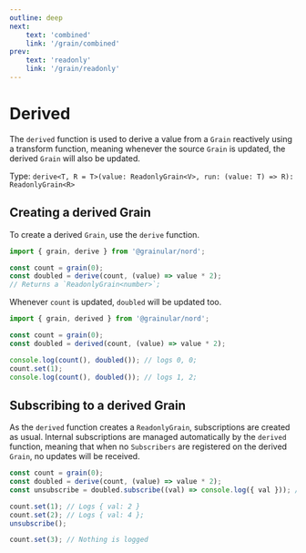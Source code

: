 ```yaml
---
outline: deep
next:
    text: 'combined'
    link: '/grain/combined'
prev:
    text: 'readonly'
    link: '/grain/readonly'
---
```


<!-- @format -->

# Derived

The `derived` function is used to derive a value from a `Grain` reactively using a transform function, meaning whenever the source `Grain` is updated, the derived `Grain` will also be updated.

Type: `derive<T, R = T>(value: ReadonlyGrain<V>, run: (value: T) => R): ReadonlyGrain<R>`

## Creating a derived Grain

To create a derived `Grain`, use the `derive` function.

```ts
import { grain, derive } from '@grainular/nord';

const count = grain(0);
const doubled = derive(count, (value) => value * 2);
// Returns a `ReadonlyGrain<number>`;
```

Whenever `count` is updated, `doubled` will be updated too.

```ts
import { grain, derived } from '@grainular/nord';

const count = grain(0);
const doubled = derived(count, (value) => value * 2);

console.log(count(), doubled()); // logs 0, 0;
count.set(1);
console.log(count(), doubled()); // logs 1, 2;
```

## Subscribing to a derived Grain

As the `derived` function creates a `ReadonlyGrain`, subscriptions are created as usual. Internal subscriptions are managed automatically by the `derived` function, meaning that when no `Subscribers` are registered on the derived `Grain`, no updates will be received.

```ts
const count = grain(0);
const doubled = derive(count, (value) => value * 2);
const unsubscribe = doubled.subscribe((val) => console.log({ val })); // Logs { val: 0 }

count.set(1); // Logs { val: 2 }
count.set(2); // Logs { val: 4 };
unsubscribe();

count.set(3); // Nothing is logged
```

<CodeLink name="derived.ts" link="https://github.com/Grainular-Nord/nord/blob/main/src/lib/grains/derived.ts"></CodeLink>
